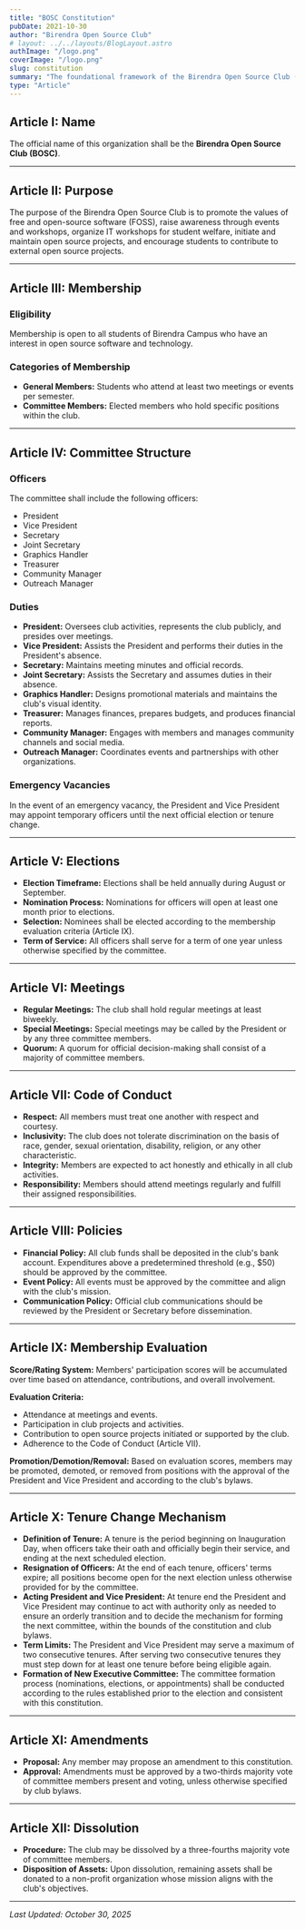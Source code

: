 ```yaml
---
title: "BOSC Constitution"
pubDate: 2021-10-30
author: "Birendra Open Source Club"
# layout: ../../layouts/BlogLayout.astro
authImage: "/logo.png"
coverImage: "/logo.png"
slug: constitution
summary: "The foundational framework of the Birendra Open Source Club (BOSC), outlining its official name, purpose, membership eligibility, committee structure, officer duties, and the procedures for elections, meetings, and amendments."
type: "Article"
---
```


## Article I: Name

The official name of this organization shall be the **Birendra Open Source Club (BOSC)**.

---

## Article II: Purpose

The purpose of the Birendra Open Source Club is to promote the values of free and open-source software (FOSS), raise awareness through events and workshops, organize IT workshops for student welfare, initiate and maintain open source projects, and encourage students to contribute to external open source projects.

---

## Article III: Membership

### Eligibility

Membership is open to all students of Birendra Campus who have an interest in open source software and technology.

### Categories of Membership

* **General Members:** Students who attend at least two meetings or events per semester.
* **Committee Members:** Elected members who hold specific positions within the club.

---

## Article IV: Committee Structure

### Officers

The committee shall include the following officers:
* President
* Vice President
* Secretary
* Joint Secretary
* Graphics Handler
* Treasurer
* Community Manager
* Outreach Manager

### Duties

* **President:** Oversees club activities, represents the club publicly, and presides over meetings.
* **Vice President:** Assists the President and performs their duties in the President's absence.
* **Secretary:** Maintains meeting minutes and official records.
* **Joint Secretary:** Assists the Secretary and assumes duties in their absence.
* **Graphics Handler:** Designs promotional materials and maintains the club's visual identity.
* **Treasurer:** Manages finances, prepares budgets, and produces financial reports.
* **Community Manager:** Engages with members and manages community channels and social media.
* **Outreach Manager:** Coordinates events and partnerships with other organizations.

### Emergency Vacancies

In the event of an emergency vacancy, the President and Vice President may appoint temporary officers until the next official election or tenure change.

---

## Article V: Elections

* **Election Timeframe:** Elections shall be held annually during August or September.
* **Nomination Process:** Nominations for officers will open at least one month prior to elections.
* **Selection:** Nominees shall be elected according to the membership evaluation criteria (Article IX).
* **Term of Service:** All officers shall serve for a term of one year unless otherwise specified by the committee.

---

## Article VI: Meetings

* **Regular Meetings:** The club shall hold regular meetings at least biweekly.
* **Special Meetings:** Special meetings may be called by the President or by any three committee members.
* **Quorum:** A quorum for official decision-making shall consist of a majority of committee members.

---

## Article VII: Code of Conduct

* **Respect:** All members must treat one another with respect and courtesy.
* **Inclusivity:** The club does not tolerate discrimination on the basis of race, gender, sexual orientation, disability, religion, or any other characteristic.
* **Integrity:** Members are expected to act honestly and ethically in all club activities.
* **Responsibility:** Members should attend meetings regularly and fulfill their assigned responsibilities.

---

## Article VIII: Policies

* **Financial Policy:** All club funds shall be deposited in the club's bank account. Expenditures above a predetermined threshold (e.g., $50) should be approved by the committee.
* **Event Policy:** All events must be approved by the committee and align with the club's mission.
* **Communication Policy:** Official club communications should be reviewed by the President or Secretary before dissemination.

---

## Article IX: Membership Evaluation

**Score/Rating System:** Members' participation scores will be accumulated over time based on attendance, contributions, and overall involvement.

**Evaluation Criteria:**
* Attendance at meetings and events.
* Participation in club projects and activities.
* Contribution to open source projects initiated or supported by the club.
* Adherence to the Code of Conduct (Article VII).

**Promotion/Demotion/Removal:** Based on evaluation scores, members may be promoted, demoted, or removed from positions with the approval of the President and Vice President and according to the club's bylaws.

---

## Article X: Tenure Change Mechanism

* **Definition of Tenure:** A tenure is the period beginning on Inauguration Day, when officers take their oath and officially begin their service, and ending at the next scheduled election.
* **Resignation of Officers:** At the end of each tenure, officers' terms expire; all positions become open for the next election unless otherwise provided for by the committee.
* **Acting President and Vice President:** At tenure end the President and Vice President may continue to act with authority only as needed to ensure an orderly transition and to decide the mechanism for forming the next committee, within the bounds of the constitution and club bylaws.
* **Term Limits:** The President and Vice President may serve a maximum of two consecutive tenures. After serving two consecutive tenures they must step down for at least one tenure before being eligible again.
* **Formation of New Executive Committee:** The committee formation process (nominations, elections, or appointments) shall be conducted according to the rules established prior to the election and consistent with this constitution.

---

## Article XI: Amendments

* **Proposal:** Any member may propose an amendment to this constitution.
* **Approval:** Amendments must be approved by a two-thirds majority vote of committee members present and voting, unless otherwise specified by club bylaws.

---

## Article XII: Dissolution

* **Procedure:** The club may be dissolved by a three-fourths majority vote of committee members.
* **Disposition of Assets:** Upon dissolution, remaining assets shall be donated to a non-profit organization whose mission aligns with the club's objectives.

---
*Last Updated: October 30, 2025*